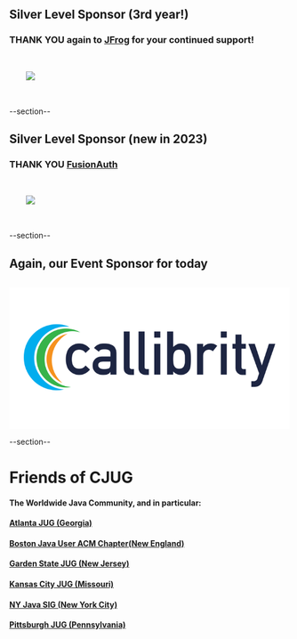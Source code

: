 ## Silver Level Sponsor (3rd year!)
### THANK YOU again to [JFrog](https://www.jfrog.com) for your continued support!
<img src="images/jfrog.png" style="border:none; box-shadow:none; margin: 30px; background:white;"/>

--section--
## Silver Level Sponsor (new in 2023)
### THANK YOU [FusionAuth](https://fusionauth.io/?utm_medium=paid_referral&utm_source=chicago_jug&utm_campaign=meetup)

<img src="images/FusionAuth.png" style="border:none; box-shadow:none; margin: 30px; background:white;"/>

--section--
## Again, our Event Sponsor for today
<div style="background-color: white; margin-top: 30px;">
	<img src="images/callibrity.png" style="border: none; box-shadow: none;"/>
</div>

--section--
# Friends of CJUG
#### The Worldwide Java Community, and in particular:
####  [Atlanta JUG (Georgia)](https://ajug.org)
####  [Boston Java User ACM Chapter(New England)](https://nejug.org)
####  [Garden State JUG (New Jersey)](https://gsjug.org)
####  [Kansas City JUG (Missouri)](https://meetup.com/KansasCityJUG)
####  [NY Java SIG (New York City)](https://javasig.com)
####  [Pittsburgh JUG (Pennsylvania)](https://meetup.com/The-Pittsburgh-Java-Meetup-Group)
